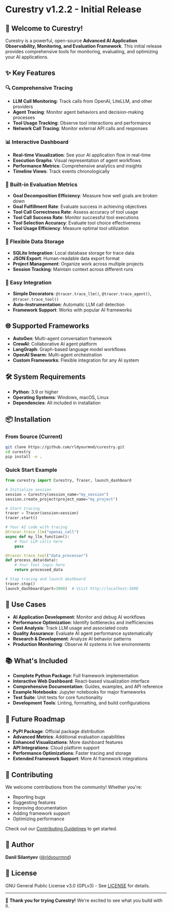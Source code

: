 # Curestry v1.2.2 - Initial Release

## 🚀 Welcome to Curestry!

Curestry is a powerful, open-source **Advanced AI Application Observability, Monitoring, and Evaluation Framework**. This initial release provides comprehensive tools for monitoring, evaluating, and optimizing your AI applications.

## ✨ Key Features

### 🔍 Comprehensive Tracing
- **LLM Call Monitoring**: Track calls from OpenAI, LiteLLM, and other providers
- **Agent Tracing**: Monitor agent behaviors and decision-making processes
- **Tool Usage Tracking**: Observe tool interactions and performance
- **Network Call Tracing**: Monitor external API calls and responses

### 📊 Interactive Dashboard
- **Real-time Visualization**: See your AI application flow in real-time
- **Execution Graphs**: Visual representation of agent workflows
- **Performance Metrics**: Comprehensive analytics and insights
- **Timeline Views**: Track events chronologically

### 📏 Built-in Evaluation Metrics
- **Goal Decomposition Efficiency**: Measure how well goals are broken down
- **Goal Fulfillment Rate**: Evaluate success in achieving objectives
- **Tool Call Correctness Rate**: Assess accuracy of tool usage
- **Tool Call Success Rate**: Monitor successful tool executions
- **Tool Selection Accuracy**: Evaluate tool choice effectiveness
- **Tool Usage Efficiency**: Measure optimal tool utilization

### 💾 Flexible Data Storage
- **SQLite Integration**: Local database storage for trace data
- **JSON Export**: Human-readable data export format
- **Project Management**: Organize work across multiple projects
- **Session Tracking**: Maintain context across different runs

### 🔧 Easy Integration
- **Simple Decorators**: `@tracer.trace_llm()`, `@tracer.trace_agent()`, `@tracer.trace_tool()`
- **Auto-Instrumentation**: Automatic LLM call detection
- **Framework Support**: Works with popular AI frameworks

## 🌐 Supported Frameworks

- **AutoGen**: Multi-agent conversation framework
- **CrewAI**: Collaborative AI agent platform  
- **LangGraph**: Graph-based language model workflows
- **OpenAI Swarm**: Multi-agent orchestration
- **Custom Frameworks**: Flexible integration for any AI system

## 🛠 System Requirements

- **Python**: 3.9 or higher
- **Operating Systems**: Windows, macOS, Linux
- **Dependencies**: All included in installation

## 📦 Installation

### From Source (Current)
```bash
git clone https://github.com/rldyourmnd/curestry.git
cd curestry
pip install -e .
```

### Quick Start Example
```python
from curestry import Curestry, Tracer, launch_dashboard

# Initialize session
session = Curestry(session_name="my_session")
session.create_project(project_name="my_project")

# Start tracing
tracer = Tracer(session=session)
tracer.start()

# Your AI code with tracing
@tracer.trace_llm("openai_call")
async def my_llm_function():
    # Your LLM calls here
    pass

@tracer.trace_tool("data_processor")  
def process_data(data):
    # Your tool logic here
    return processed_data

# Stop tracing and launch dashboard
tracer.stop()
launch_dashboard(port=3000)  # Visit http://localhost:3000
```

## 🎯 Use Cases

- **AI Application Development**: Monitor and debug AI workflows
- **Performance Optimization**: Identify bottlenecks and inefficiencies
- **Cost Analysis**: Track LLM usage and associated costs
- **Quality Assurance**: Evaluate AI agent performance systematically
- **Research & Development**: Analyze AI behavior patterns
- **Production Monitoring**: Observe AI systems in live environments

## 📚 What's Included

- **Complete Python Package**: Full framework implementation
- **Interactive Web Dashboard**: React-based visualization interface
- **Comprehensive Documentation**: Guides, examples, and API reference
- **Example Notebooks**: Jupyter notebooks for major frameworks
- **Test Suite**: Unit tests for core functionality
- **Development Tools**: Linting, formatting, and build configurations

## 🔮 Future Roadmap

- **PyPI Package**: Official package distribution
- **Advanced Metrics**: Additional evaluation capabilities
- **Enhanced Visualizations**: More dashboard features
- **API Integrations**: Cloud platform support
- **Performance Optimizations**: Faster tracing and storage
- **Extended Framework Support**: More AI framework integrations

## 🤝 Contributing

We welcome contributions from the community! Whether you're:
- Reporting bugs
- Suggesting features  
- Improving documentation
- Adding framework support
- Optimizing performance

Check out our [Contributing Guidelines](CONTRIBUTING.md) to get started.

## 👤 Author

**Danil Silantyev** ([@rldyourmnd](https://github.com/rldyourmnd))

## 📄 License

GNU General Public License v3.0 (GPLv3) - See [LICENSE](LICENSE) for details.

---

🎉 **Thank you for trying Curestry!** We're excited to see what you build with it.